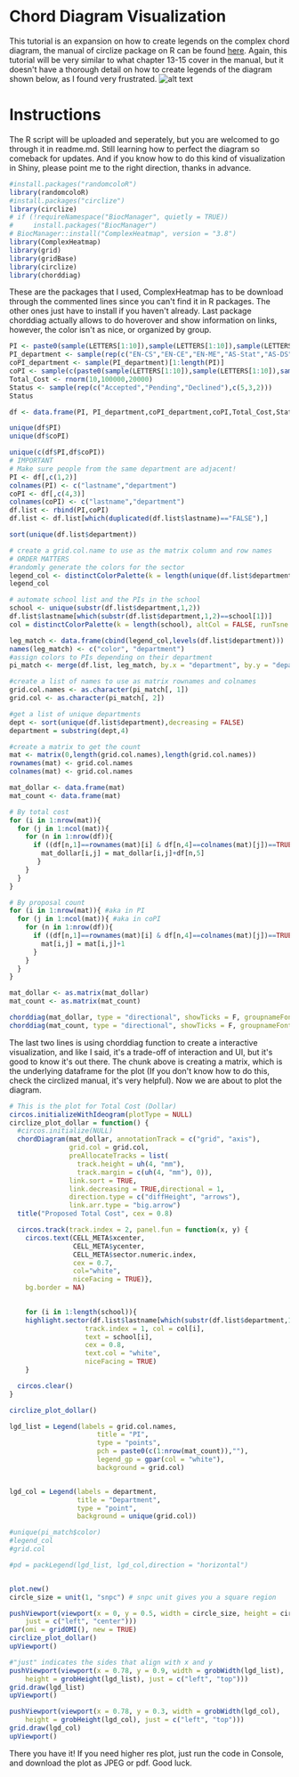 # Chord Diagram Visualization
This tutorial is an expansion on how to create legends on the complex chord diagram, the manual of circlize package on R can be found [here](https://jokergoo.github.io/circlize_book/book/the-chorddiagram-function.html). Again, this tutorial will be very similar to what chapter 13-15 cover in the manual, but it doesn't have a thorough detail on how to create legends of the diagram shown below, as I found very frustrated. 
![alt text](https://jokergoo.github.io/circlize_book/book/15-a-complex-example-with-chord-diagram_files/figure-html/unnamed-chunk-13-1.png)
# Instructions
The R script will be uploaded and seperately, but you are welcomed to go through it in readme.md. Still learning how to perfect the diagram so comeback for updates. And if you know how to do this kind of visualization in Shiny, please point me to the right direction, thanks in advance.

```R
#install.packages("randomcoloR")
library(randomcoloR)
#install.packages("circlize")
library(circlize)
# if (!requireNamespace("BiocManager", quietly = TRUE))
#     install.packages("BiocManager")
# BiocManager::install("ComplexHeatmap", version = "3.8")
library(ComplexHeatmap)
library(grid)
library(gridBase)
library(circlize)
library(chorddiag)
```
These are the packages that I used, ComplexHeatmap has to be download through the commented lines since you can't find it in R packages. The other ones just have to install if you haven't already. Last package chorddiag actually allows to do hoverover and show information on links, however, the color isn't as nice, or organized by group. 
```R
PI <- paste0(sample(LETTERS[1:10]),sample(LETTERS[1:10]),sample(LETTERS[1:10]))
PI_department <- sample(rep(c("EN-CS","EN-CE","EN-ME","AS-Stat","AS-DS","MD-Neuroradiology","MD-Oncology"),3))[1:length(PI)]
coPI_department <- sample(PI_department)[1:length(PI)]
coPI <- sample(c(paste0(sample(LETTERS[1:10]),sample(LETTERS[1:10]),sample(LETTERS[1:10])),PI))[1:length(PI)]
Total_Cost <- rnorm(10,100000,20000)
Status <- sample(rep(c("Accepted","Pending","Declined"),c(5,3,2)))
Status

df <- data.frame(PI, PI_department,coPI_department,coPI,Total_Cost,Status)

unique(df$PI)
unique(df$coPI)

unique(c(df$PI,df$coPI))
# IMPORTANT
# Make sure people from the same department are adjacent!
PI <- df[,c(1,2)]
colnames(PI) <- c("lastname","department")
coPI <- df[,c(4,3)]
colnames(coPI) <- c("lastname","department")
df.list <- rbind(PI,coPI)
df.list <- df.list[which(duplicated(df.list$lastname)=="FALSE"),]

sort(unique(df.list$department))

# create a grid.col.name to use as the matrix column and row names
# ORDER MATTERS
#randomly generate the colors for the sector
legend_col <- distinctColorPalette(k = length(unique(df.list$department)), altCol = FALSE, runTsne = FALSE)
legend_col

# automate school list and the PIs in the school
school <- unique(substr(df.list$department,1,2))
df.list$lastname[which(substr(df.list$department,1,2)==school[1])]
col = distinctColorPalette(k = length(school), altCol = FALSE, runTsne = FALSE)

leg_match <- data.frame(cbind(legend_col,levels(df.list$department)))
names(leg_match) <- c("color", "department")
#assign colors to PIs depending on their department
pi_match <- merge(df.list, leg_match, by.x = "department", by.y = "department")[-1]

#create a list of names to use as matrix rownames and colnames
grid.col.names <- as.character(pi_match[, 1])
grid.col <- as.character(pi_match[, 2])

#get a list of unique departments
dept <- sort(unique(df.list$department),decreasing = FALSE)
department = substring(dept,4)

#create a matrix to get the count
mat <- matrix(0,length(grid.col.names),length(grid.col.names))
rownames(mat) <- grid.col.names
colnames(mat) <- grid.col.names

mat_dollar <- data.frame(mat)
mat_count <- data.frame(mat)

# By total cost
for (i in 1:nrow(mat)){
  for (j in 1:ncol(mat)){
    for (n in 1:nrow(df)){
      if ((df[n,1]==rownames(mat)[i] & df[n,4]==colnames(mat)[j])==TRUE){
        mat_dollar[i,j] = mat_dollar[i,j]+df[n,5]
       }
    }
  }
}

# By proposal count
for (i in 1:nrow(mat)){ #aka in PI
  for (j in 1:ncol(mat)){ #aka in coPI
    for (n in 1:nrow(df)){
      if ((df[n,1]==rownames(mat)[i] & df[n,4]==colnames(mat)[j])==TRUE){
        mat[i,j] = mat[i,j]+1
      }
    }
  }
}

mat_dollar <- as.matrix(mat_dollar)
mat_count <- as.matrix(mat_count)

chorddiag(mat_dollar, type = "directional", showTicks = F, groupnameFontsize = 14, groupnamePadding = 10, margin = 90)
chorddiag(mat_count, type = "directional", showTicks = F, groupnameFontsize = 14, groupnamePadding = 10, margin = 90)
```

The last two lines is using chorddiag function to create a interactive visualization, and like I said, it's a trade-off of interaction and UI, but it's good to know it's out there. The chunk above is creating a matrix, which is the underlying dataframe for the plot (If you don't know how to do this, check the circlized manual, it's very helpful). Now we are about to plot the diagram.
```R
# This is the plot for Total Cost (Dollar)
circos.initializeWithIdeogram(plotType = NULL)
circlize_plot_dollar = function() {
  #circos.initialize(NULL)
  chordDiagram(mat_dollar, annotationTrack = c("grid", "axis"),
               grid.col = grid.col,
               preAllocateTracks = list(
                 track.height = uh(4, "mm"),
                 track.margin = c(uh(4, "mm"), 0)),
               link.sort = TRUE, 
               link.decreasing = TRUE,directional = 1, 
               direction.type = c("diffHeight", "arrows"),
               link.arr.type = "big.arrow")
  title("Proposed Total Cost", cex = 0.8)

  circos.track(track.index = 2, panel.fun = function(x, y) {
    circos.text(CELL_META$xcenter, 
                CELL_META$ycenter, 
                CELL_META$sector.numeric.index, 
                cex = 0.7, 
                col="white", 
                niceFacing = TRUE)}, 
    bg.border = NA)
  

    for (i in 1:length(school)){
    highlight.sector(df.list$lastname[which(substr(df.list$department,1,2)==school[i])],
                   track.index = 1, col = col[i], 
                   text = school[i], 
                   cex = 0.8, 
                   text.col = "white", 
                   niceFacing = TRUE)
    }

  circos.clear()
}

circlize_plot_dollar()

lgd_list = Legend(labels = grid.col.names, 
                      title = "PI", 
                      type = "points", 
                      pch = paste0(c(1:nrow(mat_count)),""),
                      legend_gp = gpar(col = "white"), 
                      background = grid.col)


lgd_col = Legend(labels = department,
                 title = "Department",
                 type = "point",
                 background = unique(grid.col))

#unique(pi_match$color)
#legend_col
#grid.col

#pd = packLegend(lgd_list, lgd_col,direction = "horizontal")


plot.new()
circle_size = unit(1, "snpc") # snpc unit gives you a square region

pushViewport(viewport(x = 0, y = 0.5, width = circle_size, height = circle_size,
    just = c("left", "center")))
par(omi = gridOMI(), new = TRUE)
circlize_plot_dollar()
upViewport()

#"just" indicates the sides that align with x and y
pushViewport(viewport(x = 0.78, y = 0.9, width = grobWidth(lgd_list), 
    height = grobHeight(lgd_list), just = c("left", "top")))
grid.draw(lgd_list)
upViewport()

pushViewport(viewport(x = 0.78, y = 0.3, width = grobWidth(lgd_col), 
    height = grobHeight(lgd_col), just = c("left", "top")))
grid.draw(lgd_col)
upViewport()
```
There you have it! If you need higher res plot, just run the code in Console, and download the plot as JPEG or pdf. Good luck. 
